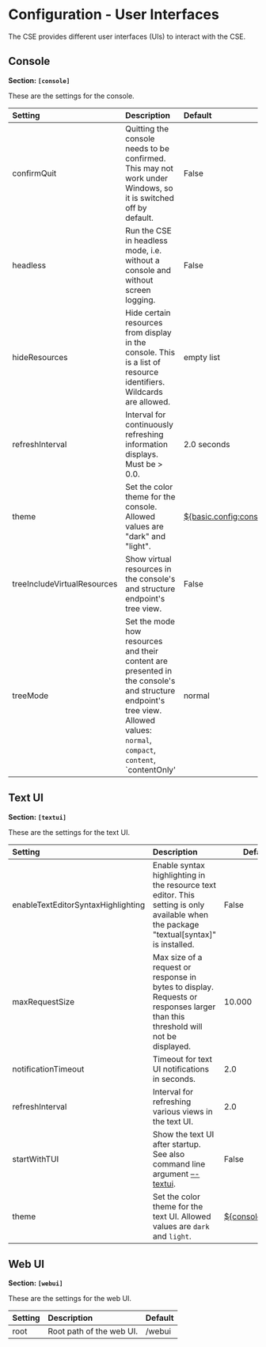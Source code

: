 # Configuration - User Interfaces

The CSE provides different user interfaces (UIs) to interact with the CSE. 

## Console

**Section: `[console]`**

These are the settings for the console.

| Setting                     | Description                                                                                                                                                                       | Default                                                                             |
|:----------------------------|:----------------------------------------------------------------------------------------------------------------------------------------------------------------------------------|:------------------------------------------------------------------------------------|
| confirmQuit                 | Quitting the console needs to be confirmed.<br />This may not work under Windows, so it is switched off by default.                                                               | False                                                                               |
| headless                    | Run the CSE in headless mode, i.e. without a console and without screen logging.                                                                                                  | False                                                                               |
| hideResources               | Hide certain resources from display in the console. This is a list of resource identifiers. Wildcards are allowed.                                                                | empty list                                                                          |
| refreshInterval             | Interval for continuously refreshing information displays.<br/>Must be > 0.0.                                                                                                     | 2.0 seconds                                                                         |
| theme                       | Set the color theme for the console.<br /> Allowed values are "dark" and "light".                                                                                                 | [${basic.config:consoleTheme}](../setup/Configuration-basic.md#basic-configuration) |
| treeIncludeVirtualResources | Show virtual resources in the console's and structure endpoint's tree view.                                                                                                       | False                                                                               |
| treeMode                    | Set the mode how resources and their content are presented in the console's and structure endpoint's tree view.<br/>Allowed values: `normal`, `compact`, `content`, `contentOnly' | normal                                                                              |


## Text UI

**Section: `[textui]`**

These are the settings for the text UI.

| Setting                            | Description                                                                                                                             | Default                      |
|:-----------------------------------|:----------------------------------------------------------------------------------------------------------------------------------------|------------------------------|
| enableTextEditorSyntaxHighlighting | Enable syntax highlighting in the resource text editor. This setting is only available when the package "textual[syntax]" is installed. | False                        |
| maxRequestSize                     | Max size of a request or response in bytes to display. Requests or responses larger than this threshold will not be displayed.          | 10.000                       |
| notificationTimeout                | Timeout for text UI notifications in seconds.                                                                                           | 2.0                          |
| refreshInterval                    | Interval for refreshing various views in the text UI.                                                                                   | 2.0                          |
| startWithTUI                       | Show the text UI after startup.<br />See also command line argument [–-textui](../setup/Running.md#command-line-arguments).             | False                        |
| theme                              | Set the color theme for the text UI. Allowed values are `dark` and `light`.                                                             | [${console:theme}](#console) |




## Web UI

**Section: `[webui]`**

These are the settings for the web UI.

| Setting | Description                                 |Default |
|:--------|:--------------------------------------------|:-------|
| root    | Root path of the web UI.                    | /webui |
